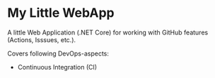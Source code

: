 # My Little WebApp
A little Web Application (.NET Core) for working with GitHub features (Actions, Isssues, etc.).

Covers following DevOps-aspects:
* Continuous Integration (CI)
